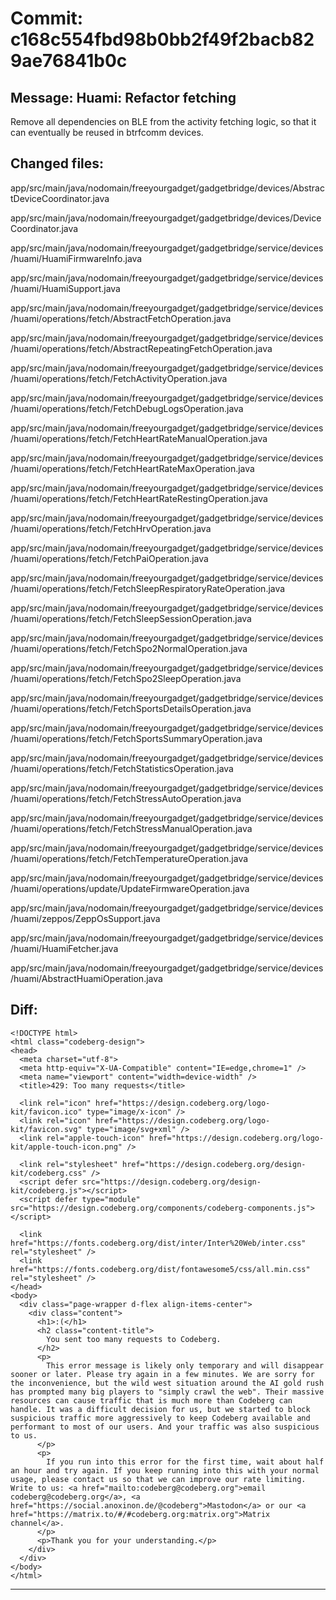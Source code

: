 # Commit: c168c554fbd98b0bb2f49f2bacb829ae76841b0c
## Message: Huami: Refactor fetching

Remove all dependencies on BLE from the activity fetching logic, so that
it can eventually be reused in btrfcomm devices.
## Changed files:
app/src/main/java/nodomain/freeyourgadget/gadgetbridge/devices/AbstractDeviceCoordinator.java

app/src/main/java/nodomain/freeyourgadget/gadgetbridge/devices/DeviceCoordinator.java

app/src/main/java/nodomain/freeyourgadget/gadgetbridge/service/devices/huami/HuamiFirmwareInfo.java

app/src/main/java/nodomain/freeyourgadget/gadgetbridge/service/devices/huami/HuamiSupport.java

app/src/main/java/nodomain/freeyourgadget/gadgetbridge/service/devices/huami/operations/fetch/AbstractFetchOperation.java

app/src/main/java/nodomain/freeyourgadget/gadgetbridge/service/devices/huami/operations/fetch/AbstractRepeatingFetchOperation.java

app/src/main/java/nodomain/freeyourgadget/gadgetbridge/service/devices/huami/operations/fetch/FetchActivityOperation.java

app/src/main/java/nodomain/freeyourgadget/gadgetbridge/service/devices/huami/operations/fetch/FetchDebugLogsOperation.java

app/src/main/java/nodomain/freeyourgadget/gadgetbridge/service/devices/huami/operations/fetch/FetchHeartRateManualOperation.java

app/src/main/java/nodomain/freeyourgadget/gadgetbridge/service/devices/huami/operations/fetch/FetchHeartRateMaxOperation.java

app/src/main/java/nodomain/freeyourgadget/gadgetbridge/service/devices/huami/operations/fetch/FetchHeartRateRestingOperation.java

app/src/main/java/nodomain/freeyourgadget/gadgetbridge/service/devices/huami/operations/fetch/FetchHrvOperation.java

app/src/main/java/nodomain/freeyourgadget/gadgetbridge/service/devices/huami/operations/fetch/FetchPaiOperation.java

app/src/main/java/nodomain/freeyourgadget/gadgetbridge/service/devices/huami/operations/fetch/FetchSleepRespiratoryRateOperation.java

app/src/main/java/nodomain/freeyourgadget/gadgetbridge/service/devices/huami/operations/fetch/FetchSleepSessionOperation.java

app/src/main/java/nodomain/freeyourgadget/gadgetbridge/service/devices/huami/operations/fetch/FetchSpo2NormalOperation.java

app/src/main/java/nodomain/freeyourgadget/gadgetbridge/service/devices/huami/operations/fetch/FetchSpo2SleepOperation.java

app/src/main/java/nodomain/freeyourgadget/gadgetbridge/service/devices/huami/operations/fetch/FetchSportsDetailsOperation.java

app/src/main/java/nodomain/freeyourgadget/gadgetbridge/service/devices/huami/operations/fetch/FetchSportsSummaryOperation.java

app/src/main/java/nodomain/freeyourgadget/gadgetbridge/service/devices/huami/operations/fetch/FetchStatisticsOperation.java

app/src/main/java/nodomain/freeyourgadget/gadgetbridge/service/devices/huami/operations/fetch/FetchStressAutoOperation.java

app/src/main/java/nodomain/freeyourgadget/gadgetbridge/service/devices/huami/operations/fetch/FetchStressManualOperation.java

app/src/main/java/nodomain/freeyourgadget/gadgetbridge/service/devices/huami/operations/fetch/FetchTemperatureOperation.java

app/src/main/java/nodomain/freeyourgadget/gadgetbridge/service/devices/huami/operations/update/UpdateFirmwareOperation.java

app/src/main/java/nodomain/freeyourgadget/gadgetbridge/service/devices/huami/zeppos/ZeppOsSupport.java

app/src/main/java/nodomain/freeyourgadget/gadgetbridge/service/devices/huami/HuamiFetcher.java

app/src/main/java/nodomain/freeyourgadget/gadgetbridge/service/devices/huami/AbstractHuamiOperation.java

## Diff:
```
<!DOCTYPE html>
<html class="codeberg-design">
<head>
  <meta charset="utf-8">
  <meta http-equiv="X-UA-Compatible" content="IE=edge,chrome=1" />
  <meta name="viewport" content="width=device-width" />
  <title>429: Too many requests</title>
  
  <link rel="icon" href="https://design.codeberg.org/logo-kit/favicon.ico" type="image/x-icon" />
  <link rel="icon" href="https://design.codeberg.org/logo-kit/favicon.svg" type="image/svg+xml" />
  <link rel="apple-touch-icon" href="https://design.codeberg.org/logo-kit/apple-touch-icon.png" />

  <link rel="stylesheet" href="https://design.codeberg.org/design-kit/codeberg.css" />
  <script defer src="https://design.codeberg.org/design-kit/codeberg.js"></script>
  <script defer type="module" src="https://design.codeberg.org/components/codeberg-components.js"></script>

  <link href="https://fonts.codeberg.org/dist/inter/Inter%20Web/inter.css" rel="stylesheet" />
  <link href="https://fonts.codeberg.org/dist/fontawesome5/css/all.min.css" rel="stylesheet" />
</head>
<body>
  <div class="page-wrapper d-flex align-items-center"> 
    <div class="content">
      <h1>:(</h1>
      <h2 class="content-title">
        You sent too many requests to Codeberg.
      </h2>
      <p>
        This error message is likely only temporary and will disappear sooner or later. Please try again in a few minutes. We are sorry for the inconvenience, but the wild west situation around the AI gold rush has prompted many big players to "simply crawl the web". Their massive resources can cause traffic that is much more than Codeberg can handle. It was a difficult decision for us, but we started to block suspicious traffic more aggressively to keep Codeberg available and performant to most of our users. And your traffic was also suspicious to us.
      </p>
      <p>
        If you run into this error for the first time, wait about half an hour and try again. If you keep running into this with your normal usage, please contact us so that we can improve our rate limiting. Write to us: <a href="mailto:codeberg@codeberg.org">email codeberg@codeberg.org</a>, <a href="https://social.anoxinon.de/@codeberg">Mastodon</a> or our <a href="https://matrix.to/#/#codeberg.org:matrix.org">Matrix channel</a>.
      </p>
      <p>Thank you for your understanding.</p>
    </div>
  </div>
</body>
</html>
```
-----------------------------------
